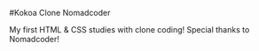 #Kokoa Clone Nomadcoder

My first HTML & CSS studies with clone coding!
Special thanks to Nomadcoder!
